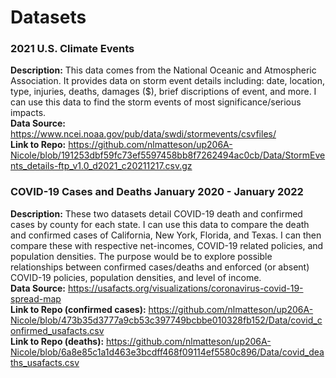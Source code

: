 # Datasets

### **2021 U.S. Climate Events**
**Description:** This data comes from the National Oceanic and Atmospheric Association. It provides data on storm event details including: date, location, type, injuries, deaths, damages ($), brief discriptions of event, and more. I can use this data to find the storm events of most significance/serious impacts.
<br>
**Data Source:** https://www.ncei.noaa.gov/pub/data/swdi/stormevents/csvfiles/ 
<br>
**Link to Repo:** https://github.com/nlmatteson/up206A-Nicole/blob/191253dbf59fc73ef5597458bb8f7262494ac0cb/Data/StormEvents_details-ftp_v1.0_d2021_c20211217.csv.gz

### **COVID-19 Cases and Deaths January 2020 - January 2022**
**Description:** These two datasets detail COVID-19 death and confirmed cases by county for each state. I can use this data to compare the death and confirmed cases of California, New York, Florida, and Texas. I can then compare these with respective net-incomes, COVID-19 related policies, and population densities. The purpose would be to explore possible relationships between confirmed cases/deaths and enforced (or absent) COVID-19 policies, population densities, and level of income.
<br>
**Data Source:** https://usafacts.org/visualizations/coronavirus-covid-19-spread-map 
<br>
**Link to Repo (confirmed cases):** https://github.com/nlmatteson/up206A-Nicole/blob/473b35d3777a9cb53c397749bcbbe010328fb152/Data/covid_confirmed_usafacts.csv
<br>
**Link to Repo (deaths):** https://github.com/nlmatteson/up206A-Nicole/blob/6a8e85c1a1d463e3bcdff468f09114ef5580c896/Data/covid_deaths_usafacts.csv
